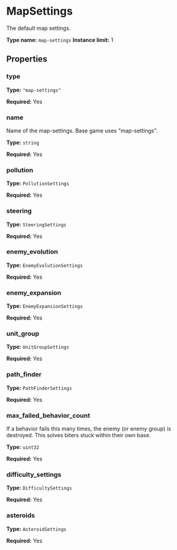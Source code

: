 # MapSettings

The default map settings.

**Type name:** `map-settings`
**Instance limit:** 1

## Properties

### type

**Type:** `"map-settings"`

**Required:** Yes

### name

Name of the map-settings. Base game uses "map-settings".

**Type:** `string`

**Required:** Yes

### pollution

**Type:** `PollutionSettings`

**Required:** Yes

### steering

**Type:** `SteeringSettings`

**Required:** Yes

### enemy_evolution

**Type:** `EnemyEvolutionSettings`

**Required:** Yes

### enemy_expansion

**Type:** `EnemyExpansionSettings`

**Required:** Yes

### unit_group

**Type:** `UnitGroupSettings`

**Required:** Yes

### path_finder

**Type:** `PathFinderSettings`

**Required:** Yes

### max_failed_behavior_count

If a behavior fails this many times, the enemy (or enemy group) is destroyed. This solves biters stuck within their own base.

**Type:** `uint32`

**Required:** Yes

### difficulty_settings

**Type:** `DifficultySettings`

**Required:** Yes

### asteroids

**Type:** `AsteroidSettings`

**Required:** Yes

